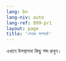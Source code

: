 ```yaml
---
lang: bn
lang-niv: auto
lang-ref: 999-pri
layout: page
title: 'লেখক সম্পর্কে'
---
```


এখানে উপস্থাপনা কিছু শব্দ রাখুন।

